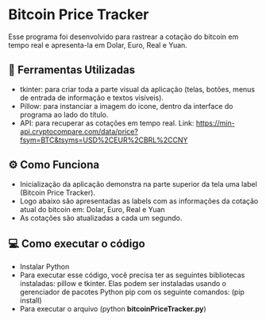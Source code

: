 # Bitcoin Price Tracker

Esse programa foi desenvolvido para rastrear a cotação do bitcoin em tempo real e apresenta-la em Dolar, Euro, Real e Yuan. 


## 🔧 Ferramentas Utilizadas

-   tkinter: para criar toda a parte visual da aplicação (telas, botões, menus de entrada de informação e textos visíveis).
-   Pillow: para instanciar a imagem do icone, dentro da interface do programa ao lado do título.
-   API: para recuperar as cotações em tempo real. Link: https://min-api.cryptocompare.com/data/price?fsym=BTC&tsyms=USD%2CEUR%2CBRL%2CCNY

## ⚙️ Como Funciona

-   Inicialização da aplicação demonstra na parte superior da tela uma label (Bitcoin Price Tracker). 
-   Logo abaixo são apresentadas as labels com as informações da cotação atual do bitcoin em: Dolar, Euro, Real e Yuan
-   As cotações são atualizadas a cada um segundo.

## 💻 Como executar o código

- Instalar Python
- Para executar esse código, você precisa ter as seguintes bibliotecas instaladas: pillow e tkinter. Elas podem ser instaladas usando o gerenciador de pacotes Python pip com os seguinte comandos: (pip install) 
- Para executar o arquivo (python **bitcoinPriceTracker.py**)
